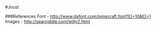 #Joust

###References
Font - http://www.dafont.com/minecraft.font?l[]=10&l[]=1
Images - http://seanriddle.com/willy2.html